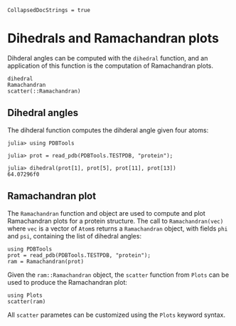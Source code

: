 ```@meta
CollapsedDocStrings = true
```
# Dihedrals and Ramachandran plots

Dihderal angles can be computed with the `dihedral` function, and an application 
of this function is the computation of Ramachandran plots. 

```@docs
dihedral
Ramachandran
scatter(::Ramachandran)
```

## Dihedral angles

The dihderal function computes the dihderal angle given four atoms:

```jldoctest
julia> using PDBTools

julia> prot = read_pdb(PDBTools.TESTPDB, "protein");

julia> dihedral(prot[1], prot[5], prot[11], prot[13])
64.07296f0
```

## Ramachandran plot

The `Ramachandran` function and object are used to compute and plot Ramachandran plots for a protein structure. The call to `Ramachandran(vec)` where `vec` is a vector of `Atom`s returns a `Ramachandran` object, with fields `phi` and `psi`, containing the list of dihedral angles:

```@example ramachandran
using PDBTools
prot = read_pdb(PDBTools.TESTPDB, "protein");
ram = Ramachandran(prot)
```

Given the `ram::Ramachandran` object, the `scatter` function from `Plots` can be used to 
produce the Ramachandran plot:

```@example ramachandran
using Plots
scatter(ram)
```

All `scatter` parametes can be customized using the `Plots` keyword syntax. 